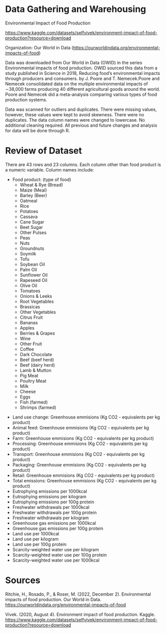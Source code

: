 # Data Gathering and Warehousing
Environmental Impact of Food Production

https://www.kaggle.com/datasets/selfvivek/environment-impact-of-food-production?resource=download

  Organization: Our World in Data (https://ourworldindata.org/environmental-impacts-of-food)

  Data was downloaded from Our World in Data (OWID) in the series Environmental impacts of food production. OWID sourced this data from a study published in Science in 2018, Reducing food’s environmental impacts through producers and consumers. by J. Poore and T. Nemecek.Poore and Nemecek consolidated data on the multiple environmental impacts of ∼38,000 farms producing 40 different agricultural goods around the world. Poore and Nemecek did a meta-analysis comparing various types of food production systems.

Data was scanned for outliers and duplicates. There were missing values, however, these values were kept to avoid skewness. There were no duplicates. The data column names were changed to lowercase. No additional cleaning required. All previous and future changes and analysis for data will be done through R.

# Review of Dataset
There are 43 rows and 23 columns. Each column other than food product is a numeric variable.
  Column names include:
  + Food product: (type of food)
    - Wheat & Rye (Bread)
    - Maize (Meal)
    - Barley (Beer)
    - Oatmeal
    - Rice
    - Potatoes
    - Cassava
    - Cane Sugar
    - Beet Sugar
    - Other Pulses
    - Peas
    - Nuts
    - Groundnuts
    - Soymilk
    - Tofu
    - Soybean Oil
    - Palm Oil
    - Sunflower Oil
    - Rapeseed Oil
    - Olive Oil
    - Tomatoes
    - Onions & Leeks
    - Root Vegetables
    - Brassicas
    - Other Vegetables
    - Citrus Fruit
    - Bananas
    - Apples
    - Berries & Grapes
    - Wine
    - Other Fruit
    - Coffee
    - Dark Chocolate
    - Beef (beef herd)
    - Beef (dairy herd)
    - Lamb & Mutton
    - Pig Meat
    - Poultry Meat
    - Milk
    - Cheese
    - Eggs
    - Fish (farmed)
    - Shrimps (farmed)
  * Land use change: Greenhouse emmisions (Kg CO2 - equivalents per kg product)
  * Animal feed: Greenhouse emmisions (Kg CO2 - equivalents per kg product)
  * Farm: Greenhouse emmisions (Kg CO2 - equivalents per kg product)
  * Processing: Greenhouse emmisions (Kg CO2 - equivalents per kg product)
  * Transport: Greenhouse emmisions (Kg CO2 - equivalents per kg product)
  * Packaging: Greenhouse emmisions (Kg CO2 - equivalents per kg product)
  * Retail: Greenhouse emmisions (Kg CO2 - equivalents per kg product)
  * Total emissions: Greenhouse emmisions (Kg CO2 - equivalents per kg product)
  * Eutrophying emissions per 1000kcal
  * Eutrophying emissions per kilogram
  * Eutrophying emissions per 100g protein
  * Freshwater withdrawals per 1000kcal
  * Freshwater withdrawals per 100g protein
  * Freshwater withdrawals per kilogram
  * Greenhouse gas emissions per 1000kcal
  * Greenhouse gas emissions per 100g protein
  * Land use per 1000kcal
  * Land use per kilogram
  * Land use per 100g protein
  * Scarcity-weighted water use per kilogram
  * Scarcity-weighted water use per 100g protein
  * Scarcity-weighted water use per 1000kcal
# Sources
Ritchie, H., Rosado, P., & Roser, M. (2022, December 2). Environmental impacts of food production. Our World in Data. https://ourworldindata.org/environmental-impacts-of-food 

Vivek. (2020, August 4). Environment impact of food production. Kaggle. https://www.kaggle.com/datasets/selfvivek/environment-impact-of-food-production?resource=download 
